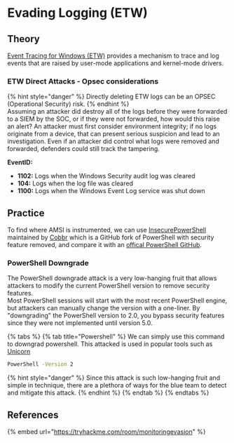 # Evading Logging (ETW)

## Theory

[Event Tracing for Windows (ETW)](https://learn.microsoft.com/en-us/windows-hardware/drivers/devtest/event-tracing-for-windows--etw-) provides a mechanism to trace and log events that are raised by user-mode applications and kernel-mode drivers. 

### ETW Direct Attacks - Opsec considerations

{% hint style="danger" %}
Directly deleting ETW logs can be an OPSEC (Operational Security) risk. 
{% endhint %}  
Assuming an attacker did destroy all of the logs before they were forwarded to a SIEM by the SOC, or if they were not forwarded, how would this raise an alert? An attacker must first consider environment integrity; if no logs originate from a device, that can present serious suspicion and lead to an investigation. Even if an attacker did control what logs were removed and forwarded, defenders could still track the tampering.

**EventID:**
- **1102:** Logs when the Windows Security audit log was cleared  
- **104:** Logs when the log file was cleared  
- **1100:** Logs when the Windows Event Log service was shut down

## Practice

To find where AMSI is instrumented, we can use [InsecurePowerShell](https://github.com/cobbr/InsecurePowerShell) maintained by [Cobbr](https://github.com/cobbr) which is a GitHub fork of PowerShell with security feature removed, and compare it with an [offical PowerShell GitHub](https://github.com/PowerShell/PowerShell).

### PowerShell Downgrade
The PowerShell downgrade attack is a very low-hanging fruit that allows attackers to modify the current PowerShell version to remove security features.  
Most PowerShell sessions will start with the most recent PowerShell engine, but attackers can manually change the version with a one-liner. By "downgrading" the PowerShell version to 2.0, you bypass security features since they were not implemented until version 5.0.

{% tabs %}
{% tab title="Powershell" %}
We can simply use this command to downgrad powershell. This attacked is used in popular tools such as [Unicorn](https://github.com/trustedsec/unicorn)
```bash
PowerShell -Version 2
```
  
{% hint style="danger" %}
Since this attack is such low-hanging fruit and simple in technique, there are a plethora of ways for the blue team to detect and mitigate this attack.
{% endhint %}
{% endtab %}
{% endtabs %}  

## References

{% embed url="https://tryhackme.com/room/monitoringevasion" %}

